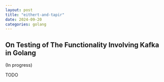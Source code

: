 ```yaml
---
layout: post
title: "eithert-and-tapir"
date: 2024-09-20
categories: golang
---
```

## On Testing of The Functionality Involving Kafka in Golang
(In progress)

TODO